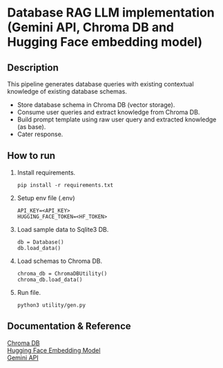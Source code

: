 # Database RAG LLM implementation (Gemini API, Chroma DB and Hugging Face embedding model)

## Description
This pipeline generates database queries with existing contextual knowledge of existing database schemas.

- Store database schema in Chroma DB (vector storage).
- Consume user queries and extract knowledge from Chroma DB.
- Build prompt template using raw user query and extracted knowledge (as base).
- Cater response.


## How to run

1. Install requirements.
   ```
   pip install -r requirements.txt
   ```
2. Setup env file (.env)
   ```
   API_KEY=<API_KEY>
   HUGGING_FACE_TOKEN=<HF_TOKEN>
   ```
3. Load sample data to Sqlite3 DB.
    ```
    db = Database()
    db.load_data()
    ```
4. Load schemas to Chroma DB.
   ```
   chroma_db = ChromaDBUtility()
   chroma_db.load_data()
   ```
4. Run file.
   ```
   python3 utility/gen.py
   ```

## Documentation & Reference

[Chroma DB](https://www.trychroma.com/)
<br>
[Hugging Face Embedding Model](https://huggingface.co/blog/getting-started-with-embeddings)
<br>
[Gemini API](https://ai.google.dev/gemini-api/docs?authuser=2)
